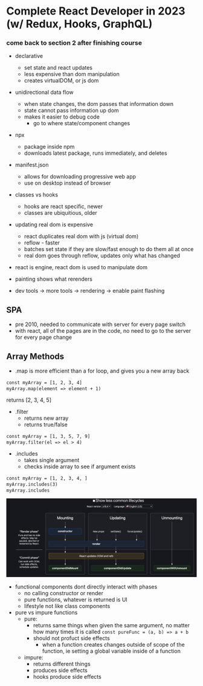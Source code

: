 # Complete React Developer in 2023 (w/ Redux, Hooks, GraphQL)
### come back to section 2 after finishing course

- declarative
  - set state and react updates
  - less expensive than dom manipulation
  - creates virtualDOM, or js dom

- unidirectional data flow
  - when state changes, the dom passes that information down
  - state cannot pass information up dom
  - makes it easier to debug code
    - go to where state/component changes

- npx
  - package inside npm
  - downloads latest package, runs immediately, and deletes

- manifest.json
  - allows for downloading progressive web app
  - use on desktop instead of browser

- classes vs hooks
  - hooks are react specific, newer
  - classes are ubiquitious, older

- updating real dom is expensive
  - react duplicates real dom with js (virtual dom)
  - reflow - faster
  - batches set state if they are slow/fast enough to do them all at once
  - real dom goes through reflow, updates only what has changed

- react is engine, react dom is used to manipulate dom
- painting shows what rerenders
 - dev tools -> more tools -> rendering -> enable paint flashing

## SPA
  - pre 2010, needed to communicate with server for every page switch
  - with react, all of the pages are in the code, no need to go to the server for every page change

## Array Methods
  - .map is more efficient than a for loop, and gives you a new array back

  ```
  const myArray = [1, 2, 3, 4]
  myArray.map(element => element + 1)
  ```
  returns [2, 3, 4, 5]

  - .filter
    - returns new array
    - returns true/false

  ```
  const myArray = [1, 3, 5, 7, 9]
  myArray.filter(el => el > 4)
  ```

  - .includes
    - takes single argument
    - checks inside array to see if argument exists
  ```
  const myArray = [1, 2, 3, 4, ]
  myArray.includes(3)
  myArray.includes
  ```

![react lifecycle](./react-lifecycle.png)
- functional components dont directly interact with phases
  - no calling constructor or render
  - pure functions, whatever is returned is UI
  - lifestyle not like class components
- pure vs impure functions
  - pure:
    - returns same things when given the same argument, no matter how many times it is called
    ``` const pureFunc = (a, b) => a + b ```
    - should not profuct side effects
      - when a function creates changes outside of scope of the function, ie setting a global variable inside of a function
  - impure:
    - returns different things
    - produces side effects
    - hooks produce side effects
